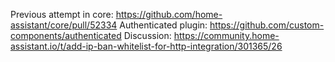 Previous attempt in core: https://github.com/home-assistant/core/pull/52334
Authenticated plugin: https://github.com/custom-components/authenticated
Discussion: https://community.home-assistant.io/t/add-ip-ban-whitelist-for-http-integration/301365/26
